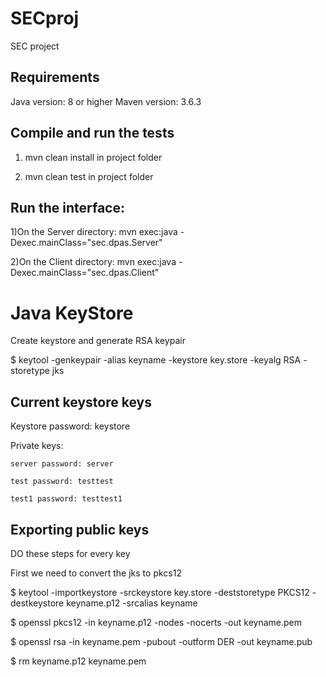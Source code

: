 # SECproj
SEC project

## Requirements

Java version: 8 or higher
Maven version: 3.6.3

## Compile and run the tests

1) mvn clean install in project folder

2) mvn clean test in project folder

## Run the interface:

1)On the Server directory: mvn exec:java -Dexec.mainClass="sec.dpas.Server"

2)On the Client directory: mvn exec:java -Dexec.mainClass="sec.dpas.Client"


# Java KeyStore

Create keystore and generate RSA keypair

$ keytool -genkeypair -alias keyname -keystore key.store -keyalg RSA -storetype jks


## Current keystore keys 

Keystore password: keystore

Private keys:

	server password: server

	test password: testtest

	test1 password: testtest1

## Exporting public keys

DO these steps for every key

First we need to convert the jks to pkcs12

$ keytool -importkeystore -srckeystore key.store -deststoretype PKCS12 -destkeystore keyname.p12 -srcalias keyname

$ openssl pkcs12 -in keyname.p12 -nodes -nocerts -out keyname.pem

$ openssl rsa -in keyname.pem -pubout -outform DER -out keyname.pub

$ rm keyname.p12 keyname.pem

